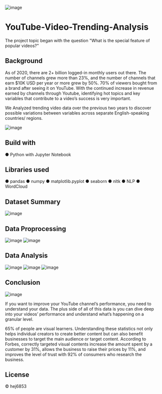 ![image](https://user-images.githubusercontent.com/79428102/120029168-9334f900-bfaa-11eb-8918-7aff6e045802.png)

# YouTube-Video-Trending-Analysis
The project topic began with the question "What is the special feature of popular videos?" 

## Background
As of 2020, there are 2+ billion logged-in monthly users out there. The number of channels grew more than 23%, and the number of channels that earn $10K USD per year or more grew by 50%. 70% of viewers bought from a brand after seeing it on YouTube. With the continued increase in revenue earned by channels through Youtube, identifying hot topics and key variables that contribute to a video’s success is very important. 

We Analyzed trending video data over the previous two years to discover possible variations between variables across separate English-speaking countries/ regions.  

![image](https://user-images.githubusercontent.com/79428102/120029765-61706200-bfab-11eb-9888-90fdbcff36ed.png)


## Build with
● Python with Jupyter Notebook

## Libraries used
● pandas 
● numpy
● matplotlib.pyplot
● seaborn
● nltk
● NLP
● WordCloud


## Dataset Summary
![image](https://user-images.githubusercontent.com/79428102/120030062-d479d880-bfab-11eb-8aa7-5bcfa8dc2808.png)

## Data Proprocessing
![image](https://user-images.githubusercontent.com/79428102/128902372-134d521f-33c0-4115-a756-1c505effc670.png)
![image](https://user-images.githubusercontent.com/79428102/128902437-a477e4a9-da3c-4fd1-9136-4fc2509de056.png)

## Data Analysis
![image](https://user-images.githubusercontent.com/79428102/128902495-4ab2b435-8db6-45f0-898d-208fab90c74a.png)
![image](https://user-images.githubusercontent.com/79428102/128902627-840f49c6-9acd-406c-a92d-b6f11f60dfaa.png)
![image](https://user-images.githubusercontent.com/79428102/128902672-5f067df7-851b-476a-945a-0af39fcd05d0.png)

## Conclusion
![image](https://user-images.githubusercontent.com/79428102/124825661-cc0caa00-df28-11eb-985a-398d773e8246.png)

If you want to improve your YouTube channel’s performance, you need to understand your data. The plus side of all of this data is you can dive deep into your videos’ performance and understand what’s happening on a granular level. 

65% of people are visual learners. Understanding these statistics not only helps individual creators to create better content but can also benefit businesses to target the main audience or target content. According to Forbes, correctly targeted visual contents increase the amount spent by a customer by 31%, allows the business to raise their prices by 11%, and improves the level of trust with 92% of consumers who research the business.


## License
© hej6853
